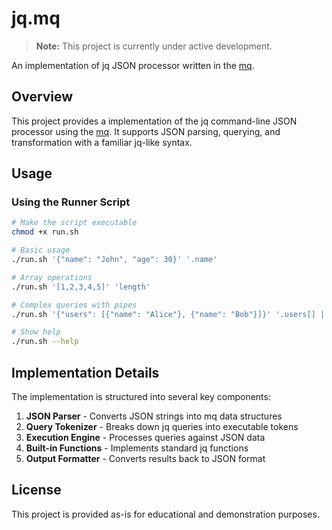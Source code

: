 # jq.mq

> **Note:** This project is currently under active development.

An implementation of jq JSON processor written in the [mq](https://github.com/harehare/mq).

## Overview

This project provides a implementation of the jq command-line JSON processor using the [mq](https://github.com/harehare/mq). It supports JSON parsing, querying, and transformation with a familiar jq-like syntax.

## Usage

### Using the Runner Script

```bash
# Make the script executable
chmod +x run.sh

# Basic usage
./run.sh '{"name": "John", "age": 30}' '.name'

# Array operations
./run.sh '[1,2,3,4,5]' 'length'

# Complex queries with pipes
./run.sh '{"users": [{"name": "Alice"}, {"name": "Bob"}]}' '.users[] | .name'

# Show help
./run.sh --help
```

## Implementation Details

The implementation is structured into several key components:

1. **JSON Parser** - Converts JSON strings into mq data structures
2. **Query Tokenizer** - Breaks down jq queries into executable tokens
3. **Execution Engine** - Processes queries against JSON data
4. **Built-in Functions** - Implements standard jq functions
5. **Output Formatter** - Converts results back to JSON format

## License

This project is provided as-is for educational and demonstration purposes.
